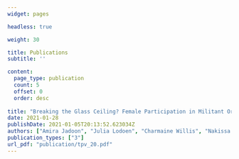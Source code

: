 ```yaml
---
widget: pages

headless: true

weight: 30

title: Publications
subtitle: ''

content: 
  page_type: publication
  count: 5
  offset: 0
  order: desc
 
title: "Breaking the Glass Ceiling? Female Participation in Militant Organizations in Islamic State Affiliates in Southeast Asia"
date: 2021-01-28
publishDate: 2021-01-05T20:13:52.623034Z
authors: ["Amira Jadoon", "Julia Lodoen", "Charmaine Willis", "Nakissa Jahanbani"]
publication_types: ["3"]
url_pdf: "publication/tpv_20.pdf"
---
```

